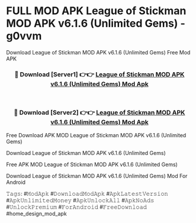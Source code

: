 # FULL MOD APK League of Stickman MOD APK v6.1.6 (Unlimited Gems) - g0vvm
Download League of Stickman MOD APK v6.1.6 (Unlimited Gems) Free Mod APK

<div align="center">
<h3>🔴 Download [Server1] 👉👉 <a href="https://apk-comot.site?title=League_of_Stickman_MOD_APK_v6.1.6_(Unlimited_Gems)">League of Stickman MOD APK v6.1.6 (Unlimited Gems) Mod Apk</a></h3><br>

<h3>🔴 Download [Server2] 👉👉 <a href="https://apk-comot.site?title=League_of_Stickman_MOD_APK_v6.1.6_(Unlimited_Gems)">League of Stickman MOD APK v6.1.6 (Unlimited Gems) Mod Apk</a></h3>
</div>


Free Download APK MOD League of Stickman MOD APK v6.1.6 (Unlimited Gems)

Download League of Stickman MOD APK v6.1.6 (Unlimited Gems) 

Free APK MOD League of Stickman MOD APK v6.1.6 (Unlimited Gems) 

Download League of Stickman MOD APK v6.1.6 (Unlimited Gems) Mod For Android

𝚃𝚊𝚐𝚜: #𝙼𝚘𝚍𝙰𝚙𝚔 #𝙳𝚘𝚠𝚗𝚕𝚘𝚊𝚍𝙼𝚘𝚍𝙰𝚙𝚔 #𝙰𝚙𝚔𝙻𝚊𝚝𝚎𝚜𝚝𝚅𝚎𝚛𝚜𝚒𝚘𝚗 #𝙰𝚙𝚔𝚄𝚗𝚕𝚒𝚖𝚒𝚝𝚎𝚍𝙼𝚘𝚗𝚎𝚢 #𝙰𝚙𝚔𝚄𝚗𝚕𝚘𝚌𝚔𝙰𝚕𝚕 #𝙰𝚙𝚔𝙽𝚘𝙰𝚍𝚜 #𝚄𝚗𝚕𝚘𝚌𝚔𝙿𝚛𝚎𝚖𝚒𝚞𝚖 #𝙵𝚘𝚛𝙰𝚗𝚍𝚛𝚘𝚒𝚍 #𝙵𝚛𝚎𝚎𝙳𝚘𝚠𝚗𝚕𝚘𝚊𝚍 #home_design_mod_apk